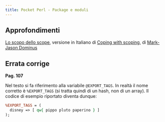 ```yaml
---
title: Pocket Perl - Package e moduli
---
```


## Approfondimenti

[Lo scopo dello
scope](http://www.perl.it/documenti/articoli/namespaces/index.html),
versione in Italiano di [Coping with
scoping](http://perl.plover.com/FAQs/Namespaces.html), di [Mark-Jason
Dominus](http://perl.plover.com/)

## Errata corrige

**Pag. 107**

Nel testo si fa riferimento alla variabile ``@EXPORT_TAGS``. In
realtà il nome corretto è ``%EXPORT_TAGS`` (si tratta quindi di un hash,
non di un array). Il codice di esempio riportato diventa dunque:

````perl
%EXPORT_TAGS = ( 
  disney => [ qw{ pippo pluto paperino } ] 
);
````